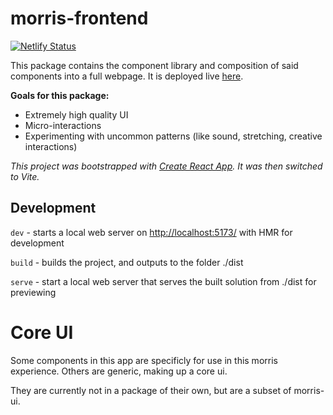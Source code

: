 # morris-frontend

[![Netlify Status](https://api.netlify.com/api/v1/badges/1c2d36df-6241-4a45-a3cb-ea10ec3b210a/deploy-status)](https://app.netlify.com/sites/morris-cutaiar/deploys)

This package contains the component library and composition of said components into a full webpage. It is deployed live [here](https://morris-cutaiar.netlify.app/).

**Goals for this package:**

- Extremely high quality UI
- Micro-interactions
- Experimenting with uncommon patterns (like sound, stretching, creative interactions)

_This project was bootstrapped with [Create React App](https://github.com/facebook/create-react-app)._
_It was then switched to Vite._

## Development

`dev` - starts a local web server on [http://localhost:5173/](http://localhost:5173/) with HMR for development

`build` - builds the project, and outputs to the folder ./dist

`serve` - start a local web server that serves the built solution from ./dist for previewing

# Core UI

Some components in this app are specificly for use in this morris experience. Others are generic, making up a core ui.

They are currently not in a package of their own, but are a subset of morris-ui.
